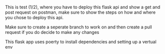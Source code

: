 This is test (1/2), where you have to deploy this flask api and show a get and post request on postman, make sure to show the steps on how and where you chose to deploy this api.



Make sure to create a seperate branch to work on and then create a pull request if you do decide to make any changes



This flask app uses poerty to install dependencies and setting up a vertual env
